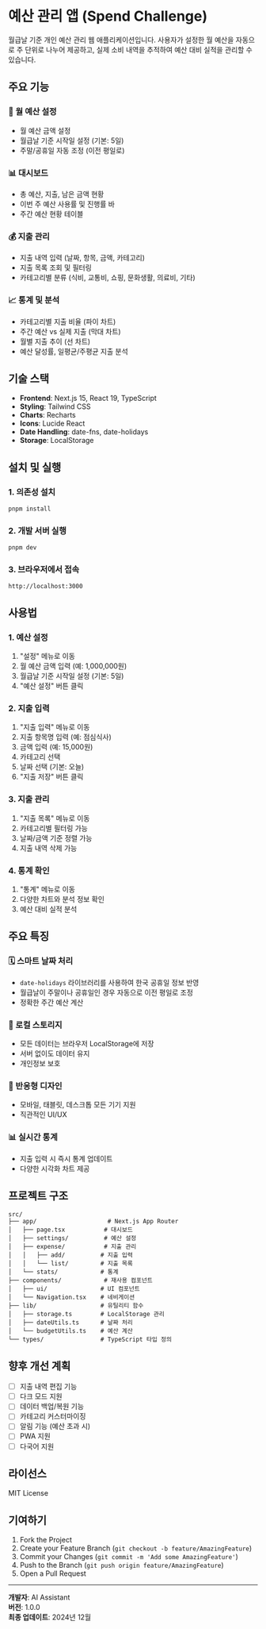 # 예산 관리 앱 (Spend Challenge)

월급날 기준 개인 예산 관리 웹 애플리케이션입니다. 사용자가 설정한 월 예산을 자동으로 주 단위로 나누어 제공하고, 실제 소비 내역을 추적하여 예산 대비 실적을 관리할 수 있습니다.

## 주요 기능

### 🎯 월 예산 설정

- 월 예산 금액 설정
- 월급날 기준 시작일 설정 (기본: 5일)
- 주말/공휴일 자동 조정 (이전 평일로)

### 📊 대시보드

- 총 예산, 지출, 남은 금액 현황
- 이번 주 예산 사용률 및 진행률 바
- 주간 예산 현황 테이블

### 💰 지출 관리

- 지출 내역 입력 (날짜, 항목, 금액, 카테고리)
- 지출 목록 조회 및 필터링
- 카테고리별 분류 (식비, 교통비, 쇼핑, 문화생활, 의료비, 기타)

### 📈 통계 및 분석

- 카테고리별 지출 비율 (파이 차트)
- 주간 예산 vs 실제 지출 (막대 차트)
- 월별 지출 추이 (선 차트)
- 예산 달성률, 일평균/주평균 지출 분석

## 기술 스택

- **Frontend**: Next.js 15, React 19, TypeScript
- **Styling**: Tailwind CSS
- **Charts**: Recharts
- **Icons**: Lucide React
- **Date Handling**: date-fns, date-holidays
- **Storage**: LocalStorage

## 설치 및 실행

### 1. 의존성 설치

```bash
pnpm install
```

### 2. 개발 서버 실행

```bash
pnpm dev
```

### 3. 브라우저에서 접속

```
http://localhost:3000
```

## 사용법

### 1. 예산 설정

1. "설정" 메뉴로 이동
2. 월 예산 금액 입력 (예: 1,000,000원)
3. 월급날 기준 시작일 설정 (기본: 5일)
4. "예산 설정" 버튼 클릭

### 2. 지출 입력

1. "지출 입력" 메뉴로 이동
2. 지출 항목명 입력 (예: 점심식사)
3. 금액 입력 (예: 15,000원)
4. 카테고리 선택
5. 날짜 선택 (기본: 오늘)
6. "지출 저장" 버튼 클릭

### 3. 지출 관리

1. "지출 목록" 메뉴로 이동
2. 카테고리별 필터링 가능
3. 날짜/금액 기준 정렬 가능
4. 지출 내역 삭제 가능

### 4. 통계 확인

1. "통계" 메뉴로 이동
2. 다양한 차트와 분석 정보 확인
3. 예산 대비 실적 분석

## 주요 특징

### 🗓️ 스마트 날짜 처리

- `date-holidays` 라이브러리를 사용하여 한국 공휴일 정보 반영
- 월급날이 주말이나 공휴일인 경우 자동으로 이전 평일로 조정
- 정확한 주간 예산 계산

### 💾 로컬 스토리지

- 모든 데이터는 브라우저 LocalStorage에 저장
- 서버 없이도 데이터 유지
- 개인정보 보호

### 📱 반응형 디자인

- 모바일, 태블릿, 데스크톱 모든 기기 지원
- 직관적인 UI/UX

### 📊 실시간 통계

- 지출 입력 시 즉시 통계 업데이트
- 다양한 시각화 차트 제공

## 프로젝트 구조

```
src/
├── app/                    # Next.js App Router
│   ├── page.tsx           # 대시보드
│   ├── settings/          # 예산 설정
│   ├── expense/           # 지출 관리
│   │   ├── add/          # 지출 입력
│   │   └── list/         # 지출 목록
│   └── stats/            # 통계
├── components/            # 재사용 컴포넌트
│   ├── ui/               # UI 컴포넌트
│   └── Navigation.tsx    # 네비게이션
├── lib/                  # 유틸리티 함수
│   ├── storage.ts        # LocalStorage 관리
│   ├── dateUtils.ts      # 날짜 처리
│   └── budgetUtils.ts    # 예산 계산
└── types/                # TypeScript 타입 정의
```

## 향후 개선 계획

- [ ] 지출 내역 편집 기능
- [ ] 다크 모드 지원
- [ ] 데이터 백업/복원 기능
- [ ] 카테고리 커스터마이징
- [ ] 알림 기능 (예산 초과 시)
- [ ] PWA 지원
- [ ] 다국어 지원

## 라이선스

MIT License

## 기여하기

1. Fork the Project
2. Create your Feature Branch (`git checkout -b feature/AmazingFeature`)
3. Commit your Changes (`git commit -m 'Add some AmazingFeature'`)
4. Push to the Branch (`git push origin feature/AmazingFeature`)
5. Open a Pull Request

---

**개발자**: AI Assistant  
**버전**: 1.0.0  
**최종 업데이트**: 2024년 12월
